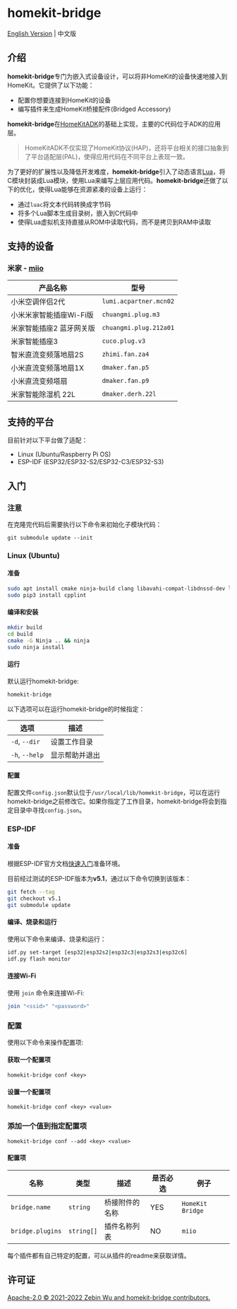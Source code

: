 # homekit-bridge

[English Version](README.md) | 中文版

## 介绍

**homekit-bridge**专门为嵌入式设备设计，可以将非HomeKit的设备快速地接入到HomeKit。它提供了以下功能：

- 配置你想要连接到HomeKit的设备
- 编写插件来生成HomeKit桥接配件(Bridged Accessory)

**homekit-bridge**在[HomeKitADK](https://github.com/apple/HomeKitADK)的基础上实现，主要的C代码位于ADK的应用层。
> HomeKitADK不仅实现了HomeKit协议(HAP)，还将平台相关的接口抽象到了平台适配层(PAL)，使得应用代码在不同平台上表现一致。

为了更好的扩展性以及降低开发难度，**homekit-bridge**引入了动态语言[Lua](https://www.lua.org)，将C模块封装成Lua模块，使用Lua来编写上层应用代码。**homekit-bridge**还做了以下的优化，使得Lua能够在资源紧凑的设备上运行：

- 通过`luac`将文本代码转换成字节码
- 将多个Lua脚本生成目录树，嵌入到C代码中
- 使得Lua虚拟机支持直接从ROM中读取代码，而不是拷贝到RAM中读取

## 支持的设备

### 米家 - [miio](plugins/miio/README_CN.md)

产品名称 | 型号
-|-
小米空调伴侣2代 | `lumi.acpartner.mcn02`
小米米家智能插座Wi-Fi版 | `chuangmi.plug.m3`
米家智能插座2 蓝牙网关版 | `chuangmi.plug.212a01`
米家智能插座3 | `cuco.plug.v3`
智米直流变频落地扇2S | `zhimi.fan.za4`
小米直流变频落地扇1X | `dmaker.fan.p5`
小米直流变频塔扇 | `dmaker.fan.p9`
米家智能除湿机 22L | `dmaker.derh.22l`

## 支持的平台

目前针对以下平台做了适配：

- Linux (Ubuntu/Raspberry Pi OS)
- ESP-IDF (ESP32/ESP32-S2/ESP32-C3/ESP32-S3)

## 入门

### 注意

在克隆完代码后需要执行以下命令来初始化子模块代码：

```
git submodule update --init
```

### Linux (Ubuntu)

#### 准备

```bash
sudo apt install cmake ninja-build clang libavahi-compat-libdnssd-dev libssl-dev python3-pip
sudo pip3 install cpplint
```

#### 编译和安装

```bash
mkdir build
cd build
cmake -G Ninja .. && ninja
sudo ninja install
```

#### 运行

默认运行homekit-bridge:

```bash
homekit-bridge
```

以下选项可以在运行homekit-bridge的时候指定：

选项 | 描述
-|-
`-d`, `--dir` | 设置工作目录
`-h`, `--help` | 显示帮助并退出

#### 配置

配置文件`config.json`默认位于`/usr/local/lib/homekit-bridge`，可以在运行homekit-bridge之前修改它。如果你指定了工作目录，homekit-bridge将会到指定目录中寻找`config.json`。

### ESP-IDF

#### 准备

根据ESP-IDF官方文档[快速入门](https://docs.espressif.com/projects/esp-idf/zh_CN/v5.1/get-started/index.html)准备环境。

目前经过测试的ESP-IDF版本为**v5.1**，通过以下命令切换到该版本：

```bash
git fetch --tag
git checkout v5.1
git submodule update
```

#### 编译、烧录和运行

使用以下命令来编译、烧录和运行：

```bash
idf.py set-target [esp32|esp32s2|esp32c3|esp32s3|esp32c6]
idf.py flash monitor
```

#### 连接Wi-Fi

使用 `join` 命令来连接Wi-Fi:

```bash
join "<ssid>" "<password>"
```

### 配置

使用以下命令来操作配置项:

#### 获取一个配置项

```
homekit-bridge conf <key>
```

#### 设置一个配置项

```
homekit-bridge conf <key> <value>
```

### 添加一个值到指定配置项

```
homekit-bridge conf --add <key> <value>
```

#### 配置项

名称 | 类型 | 描述 | 是否必选 | 例子
-|-|-|-|-
`bridge.name` | `string` | 桥接附件的名称 | YES | `HomeKit Bridge`
`bridge.plugins` | `string[]` | 插件名称列表 | NO | `miio`

每个插件都有自己特定的配置，可以从插件的readme来获取详情。

## 许可证

[Apache-2.0 © 2021-2022 Zebin Wu and homekit-bridge contributors.](LICENSE)
